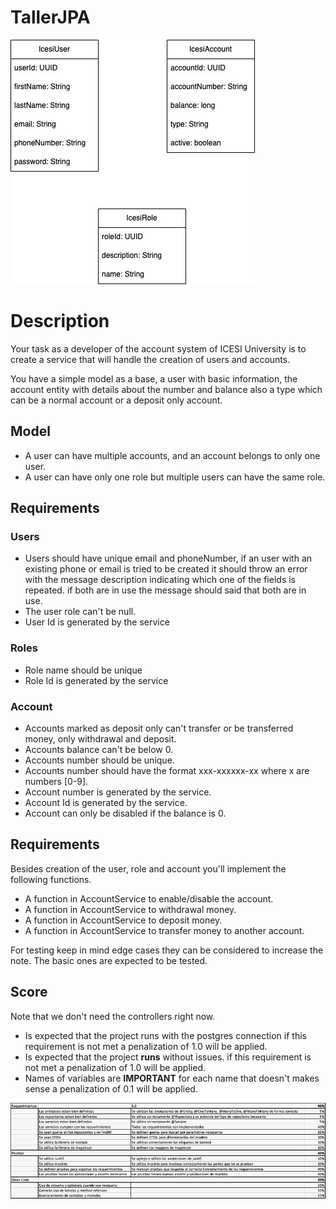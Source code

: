 # TallerJPA

![alt text](./Taller1Diagram.jpg)

# Description

 Your task as a developer of the account system of ICESI University
is to create a service that will handle the creation of users and accounts.

You have a simple model as a base, a user with basic information, the account
entity with details about the number and balance also a type which can be a normal account or a deposit only account.


## Model

- A user can have multiple accounts, and an account belongs to only one user.
- A user can have only one role but multiple users can have the same role.

## Requirements

### Users

- Users should have unique email and phoneNumber, if an user with an existing phone or email is tried to be created it should throw an error with the message description indicating which one of the fields is repeated. if both are in use the message should said that both are in use.
- The user role can't be null.
- User Id is generated by the service

### Roles

- Role name should be unique
- Role Id is generated by the service

### Account

- Accounts marked as deposit only can't transfer or be transferred money, only withdrawal and deposit.
- Accounts balance can't be below 0.
- Accounts number should be unique.
- Accounts number should have the format xxx-xxxxxx-xx where x are numbers [0-9].
- Account number is generated by the service.
- Account Id is generated by the service.
- Account can only be disabled if the balance is 0.

## Requirements

Besides creation of the user, role and account you'll implement the following functions.

- A function in AccountService to enable/disable the account.
- A function in AccountService to withdrawal money.
- A function in AccountService to deposit money.
- A function in AccountService to transfer money to another account.

For testing keep in mind edge cases they can be considered to increase the note. The basic ones are expected to be tested.

## Score
Note that we don't need the controllers right now.
- Is expected that the project runs with the postgres connection if this requirement is not met a penalization of 1.0 will be applied.
- Is expected that the project **runs** without issues. if this requirement is not met a penalization of 1.0 will be applied.
- Names of variables are **IMPORTANT** for each name that doesn't makes sense a penalization of 0.1 will be applied.

![alt text](./rubrica.jpeg)



